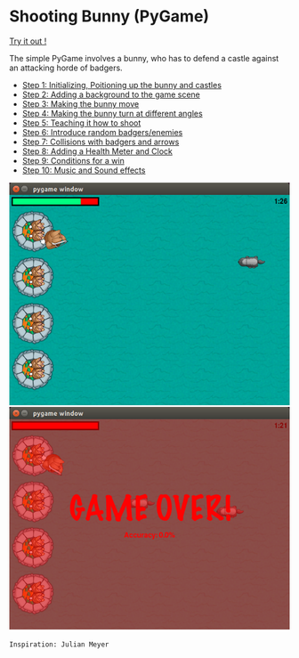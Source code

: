 # Shooting Bunny (PyGame)

[Try it out !](https://github.com/jig08/PyGame-101-Codelab/blob/master/sample/game.py)

The simple PyGame involves a bunny, who has to defend a castle against an attacking horde of badgers.

* [Step 1: Initializing, Poitioning up the bunny and castles](https://github.com/jig08/PyGame-101-Codelab/blob/master/sample/Step1.py)
* [Step 2: Adding a background to the game scene](https://github.com/jig08/PyGame-101-Codelab/blob/master/sample/Step2.py)
* [Step 3: Making the bunny move](https://github.com/jig08/PyGame-101-Codelab/blob/master/sample/Step3.py)
* [Step 4: Making the bunny turn at different angles](https://github.com/jig08/PyGame-101-Codelab/blob/master/sample/Step4.py)
* [Step 5: Teaching it how to shoot](https://github.com/jig08/PyGame-101-Codelab/blob/master/sample/Step5.py)
* [Step 6: Introduce random badgers/enemies](https://github.com/jig08/PyGame-101-Codelab/blob/master/sample/Step6.py)
* [Step 7: Collisions with badgers and arrows](https://github.com/jig08/PyGame-101-Codelab/blob/master/sample/Step7.py)
* [Step 8: Adding a Health Meter and Clock](https://github.com/jig08/PyGame-101-Codelab/blob/master/sample/Step8.py)
* [Step 9: Conditions for a win](https://github.com/jig08/PyGame-101-Codelab/blob/master/sample/Step9.py)
* [Step 10: Music and Sound effects](https://github.com/jig08/PyGame-101-Codelab/blob/master/sample/Step10.py)


![Screenshot 1](https://github.com/jig08/PyGame-101-Codelab/blob/master/sample/resources/ss1.png)
![Screenshot 2](https://github.com/jig08/PyGame-101-Codelab/blob/master/sample/resources/ss2.png)



`Inspiration: Julian Meyer`
